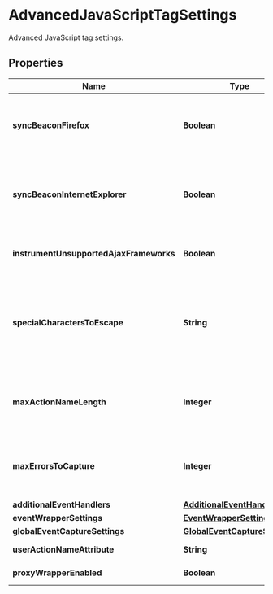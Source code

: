 

# AdvancedJavaScriptTagSettings

Advanced JavaScript tag settings.

## Properties

| Name | Type | Description | Notes |
|------------ | ------------- | ------------- | -------------|
|**syncBeaconFirefox** | **Boolean** | Send the beacon signal as a synchronous XMLHttpRequest using Firefox enabled/disabled. |  [optional] |
|**syncBeaconInternetExplorer** | **Boolean** | Send the beacon signal as a synchronous XMLHttpRequest using Internet Explorer enabled/disabled. |  [optional] |
|**instrumentUnsupportedAjaxFrameworks** | **Boolean** | Instrumentation of unsupported Ajax frameworks enabled/disabled. |  |
|**specialCharactersToEscape** | **String** | Additional special characters that are to be escaped using non-alphanumeric characters in HTML escape format. |  |
|**maxActionNameLength** | **Integer** | Maximum character length for action names. Valid values range from 5 to 10000. |  |
|**maxErrorsToCapture** | **Integer** | Maximum number of errors to be captured per page. Valid values range from 0 to 50. |  |
|**additionalEventHandlers** | [**AdditionalEventHandlers**](AdditionalEventHandlers.md) |  |  |
|**eventWrapperSettings** | [**EventWrapperSettings**](EventWrapperSettings.md) |  |  |
|**globalEventCaptureSettings** | [**GlobalEventCaptureSettings**](GlobalEventCaptureSettings.md) |  |  |
|**userActionNameAttribute** | **String** | User action name attribute. |  [optional] |
|**proxyWrapperEnabled** | **Boolean** | Proxy wrapper enabled/disabled. |  [optional] |



